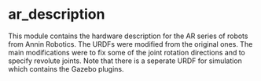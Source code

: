 # ar_description
This module contains the hardware description for the AR series of robots from Annin Robotics. The URDFs were modified from the original ones. The main modifications were to fix some of the joint rotation directions and to specify revolute joints. Note that there is a seperate URDF for simulation which contains the Gazebo plugins.